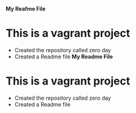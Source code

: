 **My Reafme File**
# This is a vagrant project
* Created the repository called zero day 
* Created a Readme file **My Readme File**
# This is a vagrant project
* Created the repository called zero day 
* Created a Readme file 
